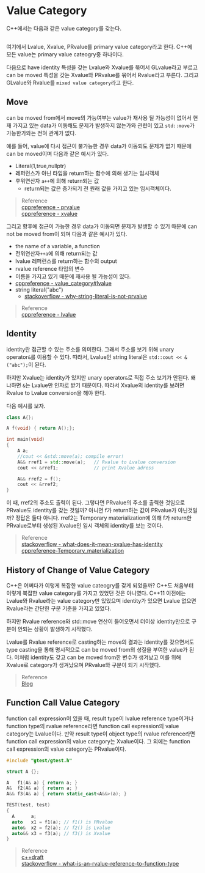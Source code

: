 # Value Category
C++에서는 다음과 같은 value category를 갖는다.

```{figure} _image/0301.png
```

여기에서 Lvalue, Xvalue, PRvalue를 primary value category라고 한다. C++에 모든 value는 primary value cateogry중 하나이다.

다음으로 have identity 특성을 갖는 Lvalue와 Xvalue를 묶어서 GLvalue라고 부르고 can be moved 특성을 갖는 Xvalue와 PRvalue를 묶어서 Rvalue라고 부른다. 그리고 GLvalue와 Rvalue를 `mixed value category`라고 한다.

## Move
can be moved from에서 move의 가능여부는 value가 재사용 될 가능성이 없어서 현재 가지고 있는 data가 이동해도 문제가 발생하지 않는가와 관련이 있고 `std::move`가 가능한가와는 전혀 관계가 없다.

예를 들어, value에 다시 접근이 불가능한 경우 data가 이동되도 문제가 없기 때문에 can be moved이며 다음과 같은 예시가 있다.
* Literal(1,true,nullptr)
* 레퍼런스가 아닌 타입을 return하는 함수에 의해 생기는 임시객체
* 후위연산자 `a++`에 의해 return되는 값
  * return되는 값은 증가되기 전 원래 값을 가지고 있는 임시객체이다.

> Reference    
> [cppreference - prvalue](https://en.cppreference.com/w/cpp/language/value_category#prvalue)  
> [cppreference - xvalue](https://en.cppreference.com/w/cpp/language/value_category#xvalue)  

그리고 향후에 접근이 가능한 경우 data가 이동되면 문제가 발생할 수 있기 때문에 can not be moved from이 되며 다음과 같은 예시가 있다.
* the name of a variable, a function
* 전위연산자`++a`에 의해 return되는 값  
* lvalue 레퍼런스를 return하는 함수의 output
* rvalue reference 타입의 변수
 * 이름을 가지고 있기 때문에 재사용 될 가능성이 있다.
 * [cppreference - value_category#lvalue](https://en.cppreference.com/w/cpp/language/value_category#lvalue)
* string literal("abc")
  * [stackoverflow - why-string-literal-is-not-prvalue](https://stackoverflow.com/questions/41350090/why-string-literal-is-not-prvalue)  

> Reference  
> [cppreference - lvalue](https://en.cppreference.com/w/cpp/language/value_category#lvalue)



## Identity
identity란 접근할 수 있는 주소를 의미한다. 그래서 주소를 보기 위해 unary operator`&`를 이용할 수 있다. 따라서, Lvalue인 string literal은 `std::cout << &("abc");`이 된다.

하지만 Xvalue는 identity가 있지만 unary operator`&`로 직접 주소 보기가 안된다. 왜냐하면 `&`는 Lvalue만 인자로 받기 때문이다. 따라서 Xvalue의 identity를 보려면 Rvalue to Lvalue conversion을 해야 한다.

다음 예시를 보자.

```cpp
class A{};

A f(void) { return A();};

int main(void)
{
    A a;
    //cout << &std::move(a); compile error!
    A&& rref1 = std::move(a);   // Rvalue to Lvalue conversion
    cout << &rref1;             // print Xvalue adress    

    A&& rref2 = f();
    cout << &rref2;
}
```

이 때, rref2의 주소도 출력이 된다. 그렇다면 PRvalue의 주소를 출력한 것임으로 PRvalue도 identity를 갖는 것일까? 아니면 f가 return하는 값이 PRvalue가 아닌것일까? 정답은 둘다 아니다. rref2는 Temporary materialization에 의해 f가 return한 PRvalue로부터 생성된 Xvalue인 임시 객체의 identity를 보는 것이다. 

> Reference  
> [stackoverflow - what-does-it-mean-xvalue-has-identity](https://stackoverflow.com/questions/50783525/what-does-it-mean-xvalue-has-identity)  
> [cppreference-Temporary_materialization](https://en.cppreference.com/w/cpp/language/implicit_conversion#Temporary_materialization)

## History of Change of Value Category 
C++은 어쩌다가 이렇게 복잡한 value cateogry를 갖게 되었을까? C++도 처음부터 이렇게 복잡한 value category를 가지고 있었던 것은 아니였다. C++11 이전에는 Lvalue와 Rvalue라는 value category만 있었으며 identity가 있으면 Lvalue 없으면 Rvalue라는 간단한 구분 기준을 가지고 있었다.

하지만 Rvalue reference와 std::move 연산이 들어오면서 더이상 identity만으로 구분이 안되는 상황이 발생하기 시작했다. 

Lvalue를 Rvalue reference로 casting하는 move의 결과는 identity를 갖으면서도 type casting을 통해 명시적으로 can be moved from의 성질을 부여한 value가 된다. 이처럼 identity도 갖고 can be moved from한 변수가 생겨났고 이를 위해 Xvalue로 category가 생겨났으며 PRvalue와 구분이 되기 시작했다.

> Reference  
> [Blog](https://accu.org/journals/overload/27/150/knatten_2641/)

## Function Call Value Category
function call expression이 있을 때, result type이 lvalue reference type이거나 function type의 rvalue reference라면 function call expression의 value category는 Lvalue이다. 만약 result type이 object type의 rvalue reference라면 function call expression의 value category는 Xvalue이다. 그 외에는 function call expression의 value category는 PRvalue이다.

```cpp
#include "gtest/gtest.h"

struct A {};

A   f1(A& a) { return a; }
A&  f2(A& a) { return a; }
A&& f3(A& a) { return static_cast<A&&>(a); }

TEST(test, test)
{
  A      a;
  auto   x1 = f1(a); // f1() is PRvalue
  auto&  x2 = f2(a); // f2() is Lvalue
  auto&& x3 = f3(a); // f3() is Xvalue
}
```

> Reference  
> [c++draft](https://eel.is/c++draft/expr.call#13)  
> [stackoverflow - what-is-an-rvalue-reference-to-function-type](https://stackoverflow.com/questions/7016777/what-is-an-rvalue-reference-to-function-type)  
